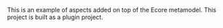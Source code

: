 This is an example of aspects added on top of the Ecore metamodel.
This project is built as a plugin project.